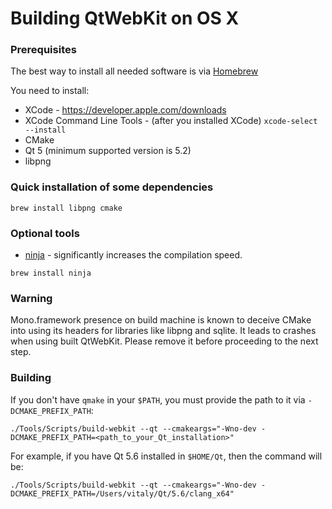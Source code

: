 # Building QtWebKit on OS X

### Prerequisites

The best way to install all needed software is via [Homebrew](http://brew.sh)

You need to install:
* XCode - https://developer.apple.com/downloads
* XCode Command Line Tools - (after you installed XCode) `xcode-select --install`
* CMake
* Qt 5 (minimum supported version is 5.2)
* libpng

### Quick installation of some dependencies
```
brew install libpng cmake
```
### Optional tools

* [ninja](https://ninja-build.org) - significantly increases the compilation speed.
```
brew install ninja
```

### Warning

Mono.framework presence on build machine is known to deceive CMake into using its headers for libraries like libpng and sqlite. It leads to crashes when using built QtWebKit. Please remove it before proceeding to the next step.

### Building

If you don't have `qmake` in your `$PATH`, you must provide the path to it via `-DCMAKE_PREFIX_PATH`:

```
./Tools/Scripts/build-webkit --qt --cmakeargs="-Wno-dev -DCMAKE_PREFIX_PATH=<path_to_your_Qt_installation>"
```

For example, if you have Qt 5.6 installed in `$HOME/Qt`, then the command will be:
```
./Tools/Scripts/build-webkit --qt --cmakeargs="-Wno-dev -DCMAKE_PREFIX_PATH=/Users/vitaly/Qt/5.6/clang_x64"
```
